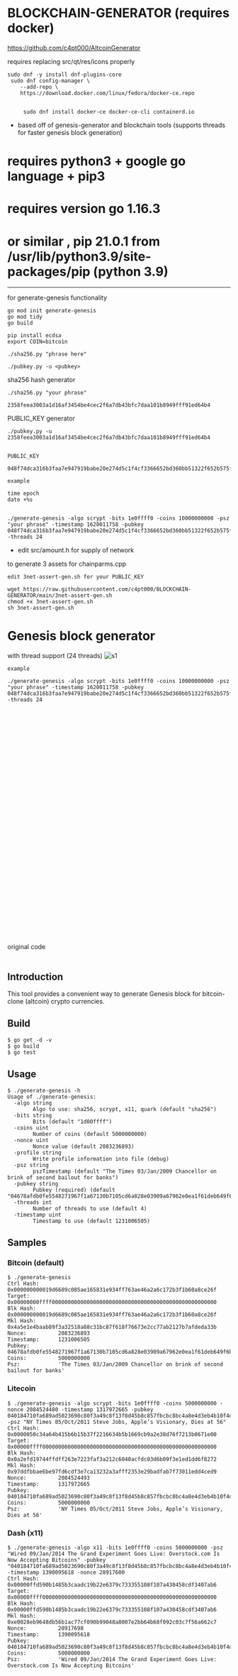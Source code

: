 # BLOCKCHAIN-GENERATOR (requires docker)

https://github.com/c4pt000/AltcoinGenerator

requires replacing src/qt/res/icons properly

```
sudo dnf -y install dnf-plugins-core
 sudo dnf config-manager \
    --add-repo \
    https://download.docker.com/linux/fedora/docker-ce.repo
    
    
     sudo dnf install docker-ce docker-ce-cli containerd.io

 ```

* based off of genesis-generator and blockchain tools  (supports threads for faster genesis block generation)
# requires python3 + google go language + pip3

# requires version go 1.16.3
# or similar , pip 21.0.1 from /usr/lib/python3.9/site-packages/pip (python 3.9)

---------------------------------

for generate-genesis functionality
```
go mod init generate-genesis
go mod tidy
go build

pip install ecdsa
export COIN=bitcoin

```

```
./sha256.py "phrase here"

./pubkey.py -u <pubkey>
```

sha256 hash generator

```
./sha256.py "your phrase" 

2358feea3003a1d16af3454be4cec2f6a7db43bfc7daa101b8949fff91ed64b4 
``` 

PUBLIC_KEY generator
```
./pubkey.py -u 2358feea3003a1d16af3454be4cec2f6a7db43bfc7daa101b8949fff91ed64b4 


PUBLIC_KEY

048f74dca316b3faa7e947919babe20e274d5c1f4cf3366652bd360bb51322f652b575fd0461fb982fd9aabf39c879db9f08a5f505bb5671083bc085c1802eac56

```

```
example

time epoch
date +%s


./generate-genesis -algo scrypt -bits 1e0ffff0 -coins 10000000000 -psz "your phrase" -timestamp 1620011758 -pubkey 048f74dca316b3faa7e947919babe20e274d5c1f4cf3366652bd360bb51322f652b575fd0461fb982fd9aabf39c879db9f08a5f505bb5671083bc085c1802eac56 -threads 24

```

* edit src/amount.h for supply of network


to generate 3 assets for chainparms.cpp
```
edit 3net-assert-gen.sh for your PUBLIC_KEY 

wget https://raw.githubusercontent.com/c4pt000/BLOCKCHAIN-GENERATOR/main/3net-assert-gen.sh
chmod +x 3net-assert-gen.sh
sh 3net-assert-gen.sh
```


Genesis block generator
=======================


with thread support (24 threads)
![s1](https://raw.githubusercontent.com/c4pt000/BLOCKCHAIN-GENERATOR/main/24-threads-processor-jobs.png)
```
example

./generate-genesis -algo scrypt -bits 1e0ffff0 -coins 10000000000 -psz "your phrase" -timestamp 1620011758 -pubkey 048f74dca316b3faa7e947919babe20e274d5c1f4cf3366652bd360bb51322f652b575fd0461fb982fd9aabf39c879db9f08a5f505bb5671083bc085c1802eac56 -threads 24
```





<br>
<br>
<br>
<br>
<br>
<br>
<br>
<br>
<br>
<br>
<br>
<br>
<br>
<br>
<br>
<br>
<br>
<br>
<br>
<br>
<br>
<br>
<br>
<br>
<br>
<br>
<br>
<br>
<br>
<br>
<br>
original code

<br>
<br>

Introduction
------------

This tool provides a convenient way to generate Genesis block for bitcoin-clone (altcoin) crypto currencies.


Build
-----

```shell
$ go get -d -v
$ go build
$ go test
```

Usage
-----

```shell
$ ./generate-genesis -h
Usage of ./generate-genesis:
  -algo string
        Algo to use: sha256, scrypt, x11, quark (default "sha256")
  -bits string
        Bits (default "1d00ffff")
  -coins uint
        Number of coins (default 5000000000)
  -nonce uint
        Nonce value (default 2083236893)
  -profile string
        Write profile information into file (debug)
  -psz string
        pszTimestamp (default "The Times 03/Jan/2009 Chancellor on brink of second bailout for banks")
  -pubkey string
        Pubkey (required) (default "04678afdb0fe5548271967f1a67130b7105cd6a828e03909a67962e0ea1f61deb649f6bc3f4cef38c4f35504e51ec112de5c384df7ba0b8d578a4c702b6bf11d5f")
  -threads int
        Number of threads to use (default 4)
  -timestamp uint
        Timestamp to use (default 1231006505)
```

Samples
-------

### Bitcoin (default)

```shell
$ ./generate-genesis
Ctrl Hash:      0x000000000019d6689c085ae165831e934ff763ae46a2a6c172b3f1b60a8ce26f
Target:         0x00000000ffff0000000000000000000000000000000000000000000000000000
Blk Hash:       0x000000000019d6689c085ae165831e934ff763ae46a2a6c172b3f1b60a8ce26f
Mkl Hash:       0x4a5e1e4baab89f3a32518a88c31bc87f618f76673e2cc77ab2127b7afdeda33b
Nonce:          2083236893
Timestamp:      1231006505
Pubkey:         04678afdb0fe5548271967f1a67130b7105cd6a828e03909a67962e0ea1f61deb649f6bc3f4cef38c4f35504e51ec112de5c384df7ba0b8d578a4c702b6bf11d5f
Coins:          5000000000
Psz:            'The Times 03/Jan/2009 Chancellor on brink of second bailout for banks'
```

### Litecoin

```shell
$ ./generate-genesis -algo scrypt -bits 1e0ffff0 -coins 5000000000 -nonce 2084524480 -timestamp 1317972665 -pubkey 040184710fa689ad5023690c80f3a49c8f13f8d45b8c857fbcbc8bc4a8e4d3eb4b10f4d4604fa08dce601aaf0f470216fe1b51850b4acf21b179c45070ac7b03a9 -psz "NY Times 05/Oct/2011 Steve Jobs, Apple’s Visionary, Dies at 56"
Ctrl Hash:      0x0000050c34a64b415b6b15b37f2216634b5b1669cb9a2e38d76f7213b0671e00
Target:         0x00000ffff0000000000000000000000000000000000000000000000000000000
Blk Hash:       0x0a2efd19744ffdff263e7223faf3a212c6040acfdc03d6b09f3e1ed1dd6f8272
Mkl Hash:       0x97ddfbbae6be97fd6cdf3e7ca13232a3afff2353e29badfab7f73011edd4ced9
Nonce:          2084524493
Timestamp:      1317972665
Pubkey:         040184710fa689ad5023690c80f3a49c8f13f8d45b8c857fbcbc8bc4a8e4d3eb4b10f4d4604fa08dce601aaf0f470216fe1b51850b4acf21b179c45070ac7b03a9
Coins:          5000000000
Psz:            'NY Times 05/Oct/2011 Steve Jobs, Apple’s Visionary, Dies at 56'
```

### Dash (x11)

```shell
$ ./generate-genesis -algo x11 -bits 1e0ffff0 -coins 5000000000 -psz "Wired 09/Jan/2014 The Grand Experiment Goes Live: Overstock.com Is Now Accepting Bitcoins" -pubkey "040184710fa689ad5023690c80f3a49c8f13f8d45b8c857fbcbc8bc4a8e4d3eb4b10f4d4604fa08dce601aaf0f470216fe1b51850b4acf21b179c45070ac7b03a9" -timestamp 1390095618 -nonce 28917600
Ctrl Hash:      0x00000ffd590b1485b3caadc19b22e6379c733355108f107a430458cdf3407ab6
Target:         0x00000ffff0000000000000000000000000000000000000000000000000000000
Blk Hash:       0x00000ffd590b1485b3caadc19b22e6379c733355108f107a430458cdf3407ab6
Mkl Hash:       0xe0028eb9648db56b1ac77cf090b99048a8007e2bb64b68f092c03c7f56a662c7
Nonce:          28917698
Timestamp:      1390095618
Pubkey:         040184710fa689ad5023690c80f3a49c8f13f8d45b8c857fbcbc8bc4a8e4d3eb4b10f4d4604fa08dce601aaf0f470216fe1b51850b4acf21b179c45070ac7b03a9
Coins:          5000000000
Psz:            'Wired 09/Jan/2014 The Grand Experiment Goes Live: Overstock.com Is Now Accepting Bitcoins'
```
